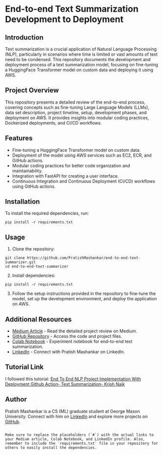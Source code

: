 # End-to-end Text Summarization Development to Deployment

## Introduction
Text summarization is a crucial application of Natural Language Processing (NLP), particularly in scenarios where time is limited or vast amounts of text need to be condensed. This repository documents the development and deployment process of a text summarization model, focusing on fine-tuning a HuggingFace Transformer model on custom data and deploying it using AWS.

## Project Overview
This repository presents a detailed review of the end-to-end process, covering concepts such as fine-tuning Large Language Models (LLMs), data set description, project timeline, setup, development phases, and deployment on AWS. It provides insights into modular coding practices, Dockerized deployments, and CI/CD workflows.

## Features
- Fine-tuning a HuggingFace Transformer model on custom data.
- Deployment of the model using AWS services such as EC2, ECR, and GitHub actions.
- Modular coding practices for better code organization and maintainability.
- Integration with FastAPI for creating a user interface.
- Continuous Integration and Continuous Deployment (CI/CD) workflows using GitHub actions.

## Installation
To install the required dependencies, run:

``` pip install -r requirements.txt ```

## Usage
1. Clone the repository:
```
git clone https://github.com/PratishMashankar/end-to-end-text-summarizer.git
cd end-to-end-text-summarizer
```
2. Install dependencies:
```
pip install -r requirements.txt
```
3. Follow the setup instructions provided in the repository to fine-tune the model, set up the development environment, and deploy the application on AWS.

## Additional Resources
- [Medium Article](https://medium.com/@pratishsmashankar/end-to-end-text-summarization-development-to-deployment-project-review-83f9d28e40af) - Read the detailed project review on Medium.
- [GitHub Repository]([https://github.com/PratishMashankar/end-to-end-text-summarizer](https://github.com/PratishMashankar/end-to-end-text-summarizer)) - Access the code and project files.
- [Colab Notebook](https://colab.research.google.com/drive/1YoiKvn7BoBnkRMzCwtsK2Z6bZNX4k2se) - Experiment notebook for end-to-end text summarization.
- [LinkedIn](https://www.linkedin.com/in/pratish-mashankar/) - Connect with Pratish Mashankar on LinkedIn.

## Tutorial Link
I followed this tutorial: [End To End NLP Project Implementation With Deployment Github Action- Text Summarization- Krish Naik](https://www.youtube.com/watch?v=p7V4Aa7qEpw&t=11054s&pp=ygUTZW5kIHRvIGVuZCAgbmxwIHN1bQ%3D%3D)

## Author
Pratish Mashankar is a CS (ML) graduate student at George Mason University. Connect with him on [LinkedIn](https://www.linkedin.com/in/pratish-mashankar/) and explore more projects on [GitHub](https://github.com/PratishMashankar).

```

Make sure to replace the placeholders (`#`) with the actual links to your Medium article, Colab Notebook, and LinkedIn profile. Also, remember to include the `requirements.txt` file in your repository for others to easily install the dependencies.
